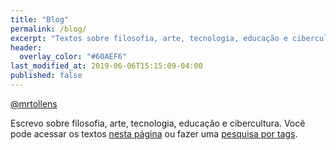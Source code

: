 ```yaml
---
title: "Blog"
permalink: /blog/
excerpt: "Textos sobre filosofia, arte, tecnologia, educação e cibercultura"
header:
  overlay_color: "#60AEF6"
last_modified_at: 2019-06-06T15:15:09-04:00
published: false
---
```


<a href="https://twitter.com/PodcastFiccoes" class="btn btn--primary"><i class="fab fa-twitter"></i> @mrtollens</a>

Escrevo sobre filosofia, arte, tecnologia, educação e cibercultura. Você pode acessar os textos [nesta página](https://marcosramon.net/) ou fazer uma [pesquisa por tags](https://marcosramon.net/tags/).
